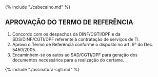 {% include "./cabecalho.md" %}

## APROVAÇÃO DO TERMO DE REFERÊNCIA

1.  Concordo com os despachos da DINF/CGTI/DPF e da SDS/DINF/CGTI/DPF referente à contratação de serviços de TI.
2.  Aprovo o Termo de Referência conforme o disposto no art. 9° do Dec. 5450/2005.
3.  Encaminhem-se os autos ao SAD/CGTI/DPF para geração dos documentos necessários para a realização do certame.

{% include "./assinatura-cgti.md" %}

